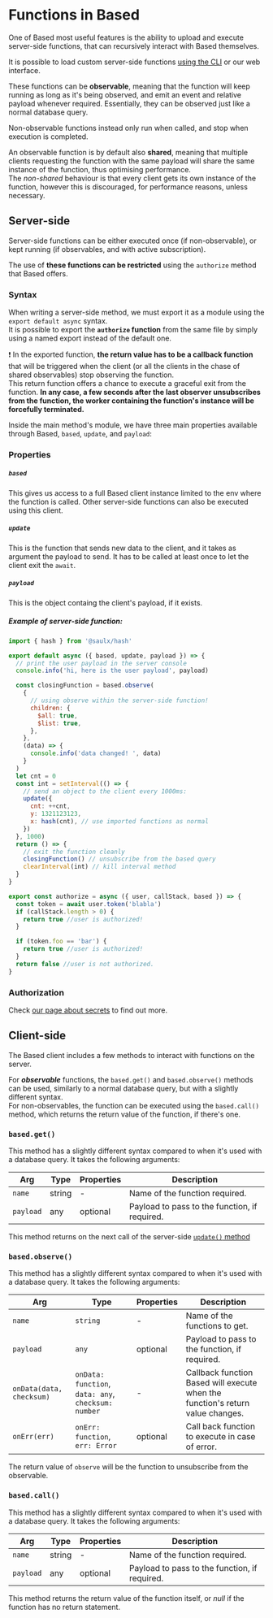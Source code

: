 # Functions in Based

One of Based most useful features is the ability to upload and execute server-side functions, that can recursively interact with Based themselves.

It is possible to load custom server-side functions [using the CLI](cli.md) or our web interface.

These functions can be **observable**, meaning that the function will keep running as long as it's being observed, and emit an event and relative payload whenever required. Essentially, they can be observed just like a normal database query.

Non-observable functions instead only run when called, and stop when execution is completed.

An observable function is by default also **shared**, meaning that multiple clients requesting the function with the same payload will share the same instance of the function, thus optimising performance.  
The _non-shared_ behaviour is that every client gets its own instance of the function, however this is discouraged, for performance reasons, unless necessary.

## Server-side

Server-side functions can be either executed once (if non-observable), or kept running (if observables, and with active subscription).

The use of **these functions can be restricted** using the `authorize` method that Based offers.

### Syntax

When writing a server-side method, we must export it as a module using the `export default async` syntax.  
It is possible to export the **`authorize` function** from the same file by simply using a named export instead of the default one.

:exclamation: In the exported function, **the return value has to be a callback function** that will be triggered when the client (or all the clients in the chase of shared observables) stop observing the function.  
This return function offers a chance to execute a graceful exit from the function. **In any case, a few seconds after the last observer unsubscribes from the function, the worker containing the function's instance will be forcefully terminated.**

Inside the main method's module, we have three main properties available through Based, `based`, `update`, and `payload`:

### Properties

##### `based`

This gives us access to a full Based client instance limited to the env where the function is called. Other server-side functions can also be executed using this client.

##### `update`

This is the function that sends new data to the client, and it takes as argument the payload to send. It has to be called at least once to let the client exit the `await`.

##### `payload`

This is the object containg the client's payload, if it exists.

##### Example of server-side function:

```js
import { hash } from '@saulx/hash'

export default async ({ based, update, payload }) => {
  // print the user payload in the server console
  console.info('hi, here is the user payload', payload)

  const closingFunction = based.observe(
    {
      // using observe within the server-side function!
      children: {
        $all: true,
        $list: true,
      },
    },
    (data) => {
      console.info('data changed! ', data)
    }
  )
  let cnt = 0
  const int = setInterval(() => {
    // send an object to the client every 1000ms:
    update({
      cnt: ++cnt,
      y: 1321123123,
      x: hash(cnt), // use imported functions as normal
    })
  }, 1000)
  return () => {
    // exit the function cleanly
    closingFunction() // unsubscribe from the based query
    clearInterval(int) // kill interval method
  }
}

export const authorize = async ({ user, callStack, based }) => {
  const token = await user.token('blabla')
  if (callStack.length > 0) {
    return true //user is authorized!
  }

  if (token.foo == 'bar') {
    return true //user is authorized!
  }
  return false //user is not authorized.
}
```

### Authorization

Check [our page about secrets](secrets.md) to find out more.

## Client-side

The Based client includes a few methods to interact with functions on the server.

For **_observable_** functions, the `based.get()` and `based.observe()` methods can be used, similarly to a normal database query, but with a slightly different syntax.  
For non-observables, the function can be executed using the `based.call()` method, which returns the return value of the function, if there's one.

### `based.get()`

This method has a slightly different syntax compared to when it's used with a database query. It takes the following arguments:

| Arg       | Type   | Properties | Description                                   |
| --------- | ------ | ---------- | --------------------------------------------- |
| `name`    | string | -          | Name of the function required.                |
| `payload` | any    | optional   | Payload to pass to the function, if required. |

This method returns on the next call of the server-side [`update()` method](#update)

<!-- , and it's _null_ if the function has no return statement. ? -->

### `based.observe()`

This method has a slightly different syntax compared to when it's used with a database query. It takes the following arguments:

| Arg                      | Type                                                | Properties | Description                                                                    |
| ------------------------ | --------------------------------------------------- | ---------- | ------------------------------------------------------------------------------ |
| `name`                   | `string`                                            | -          | Name of the functions to get.                                                  |
| `payload`                | `any`                                               | optional   | Payload to pass to the function, if required.                                  |
| `onData(data, checksum)` | `onData: function`, `data: any`, `checksum: number` | -          | Callback function Based will execute when the function's return value changes. |
| `onErr(err)`             | `onErr: function`, `err: Error`                     | optional   | Call back function to execute in case of error.                                |

The return value of `observe` will be the function to unsubscribe from the observable.

### `based.call()`

This method has a slightly different syntax compared to when it's used with a database query. It takes the following arguments:

| Arg       | Type   | Properties | Description                                   |
| --------- | ------ | ---------- | --------------------------------------------- |
| `name`    | string | -          | Name of the function required.                |
| `payload` | any    | optional   | Payload to pass to the function, if required. |

This method returns the return value of the function itself, or _null_ if the function has no return statement.
